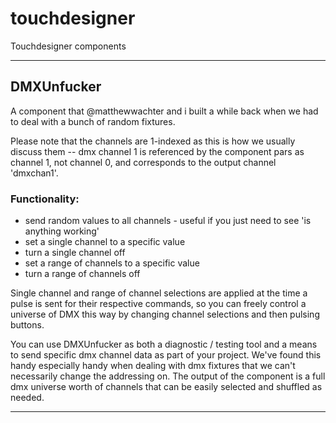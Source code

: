 # touchdesigner
Touchdesigner components

---


## DMXUnfucker
A component that @matthewwachter and i built a while back when we had to deal with a bunch of random fixtures. 

Please note that the channels are 1-indexed as this is how we usually discuss them -- dmx channel 1 is referenced by the component pars as channel 1, not channel 0, and corresponds to the output channel 'dmxchan1'.

### Functionality:
* send random values to all channels - useful if you just need to see 'is anything working'
* set a single channel to a specific value
* turn a single channel off
* set a range of channels to a specific value
* turn a range of channels off

Single channel and range of channel selections are applied at the time a pulse is sent for their respective commands, so you can freely control a universe of DMX this way by changing channel selections and then pulsing buttons. 

You can use DMXUnfucker as both a diagnostic / testing tool and a means to send specific dmx channel data as part of your project. We've found this handy especially handy when dealing with dmx fixtures that we can't necessarily change the addressing on. The output of the component is a full dmx universe worth of channels that can be easily selected and shuffled as needed.

---
